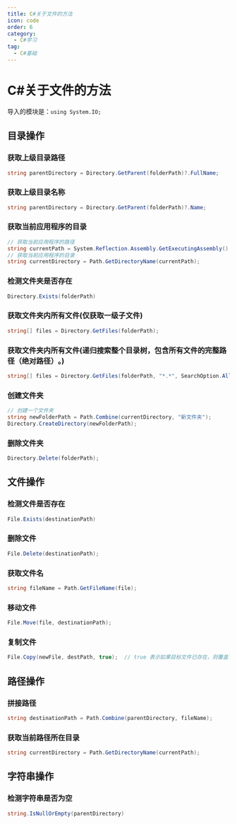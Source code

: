 ```yaml
---
title: C#关于文件的方法
icon: code
order: 6
category:
  - C#学习
tag:
  - C#基础
---
```


# C#关于文件的方法

导入的模块是：`using System.IO;`

## 目录操作

### 获取上级目录路径
```csharp
string parentDirectory = Directory.GetParent(folderPath)?.FullName;
```

### 获取上级目录名称
```csharp
string parentDirectory = Directory.GetParent(folderPath)?.Name;
```

### 获取当前应用程序的目录
```csharp
// 获取当前应用程序的路径
string currentPath = System.Reflection.Assembly.GetExecutingAssembly().Location;
// 获取当前应用程序的目录
string currentDirectory = Path.GetDirectoryName(currentPath);
```

### 检测文件夹是否存在
```csharp
Directory.Exists(folderPath)
```

### 获取文件夹内所有文件(仅获取一级子文件)
```csharp
string[] files = Directory.GetFiles(folderPath);
```

### 获取文件夹内所有文件(递归搜索整个目录树，包含所有文件的 ​​完整路径（绝对路径）​​。)
```csharp
string[] files = Directory.GetFiles(folderPath, "*.*", SearchOption.AllDirectories);
```

### 创建文件夹
```csharp
// 创建一个文件夹
string newFolderPath = Path.Combine(currentDirectory, "新文件夹");
Directory.CreateDirectory(newFolderPath);
```

### 删除文件夹
```csharp
Directory.Delete(folderPath);
```

## 文件操作

### 检测文件是否存在
```csharp
File.Exists(destinationPath)
```

### 删除文件
```csharp
File.Delete(destinationPath);
```

### 获取文件名
```csharp
string fileName = Path.GetFileName(file);
```

### 移动文件
```csharp
File.Move(file, destinationPath);
```

### 复制文件
```csharp
File.Copy(newFile, destPath, true);  // true 表示如果目标文件已存在，则覆盖它
```


## 路径操作

### 拼接路径
```csharp
string destinationPath = Path.Combine(parentDirectory, fileName);
```

### 获取当前路径所在目录
```csharp
string currentDirectory = Path.GetDirectoryName(currentPath);
```

## 字符串操作

### 检测字符串是否为空
```csharp
string.IsNullOrEmpty(parentDirectory)
```